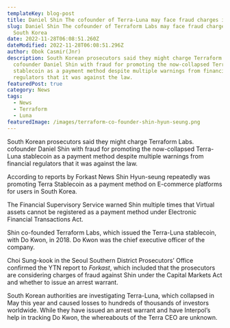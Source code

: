 ```yaml
---
templateKey: blog-post
title: Daniel Shin The cofounder of Terra-Luna may face fraud charges in South Korea
slug: Daniel Shin The cofounder of Terraform Labs may face fraud charges in
  South Korea
date: 2022-11-28T06:08:51.260Z
dateModified: 2022-11-28T06:08:51.296Z
author: Obok Casmir(Jnr)
description: South Korean prosecutors said they might charge Terraform Labs.
  cofounder Daniel Shin with fraud for promoting the now-collapsed Terra-Luna
  stablecoin as a payment method despite multiple warnings from financial
  regulators that it was against the law.
featuredPost: true
category: News
tags:
  - News
  - Terraform
  - Luna
featuredImage: /images/terraform-co-founder-shin-hyun-seung.png
---
```

South Korean prosecutors said they might charge Terraform Labs. cofounder Daniel Shin with fraud for promoting the now-collapsed Terra-Luna stablecoin as a payment method despite multiple warnings from financial regulators that it was against the law.

A﻿ccording to reports by Forkast News Shin Hyun-seung repeatedly was promoting Terra Stablecoin as a payment method on E-commerce platforms for users in South Korea.

T﻿he Financial Supervisory Service warned Shin multiple times that Virtual assets cannot be registered as a payment method under Electronic Financial Transactions Act.

Shin co-founded Terraform Labs, which issued the Terra-Luna stablecoin, with  Do Kwon, in 2018. Do Kwon was the chief executive officer of the company.

Choi Sung-kook in the Seoul Southern District Prosecutors’ Office confirmed the YTN report to *Forkast*, which included that the prosecutors are considering charges of fraud against Shin under the Capital Markets Act and whether to issue an arrest warrant.

South Korean authorities are investigating Terra-Luna, which collapsed in May this year and caused losses to hundreds of thousands of investors worldwide. While they have issued an arrest warrant and have Interpol’s help in tracking Do Kwon, the whereabouts of the Terra CEO are unknown.